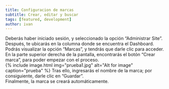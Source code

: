 ```yaml
---
title: Configuracion de marcas
subtitle: Crear, editar y buscar
tags: [featured, development]
author: ivan
---
```

<p>
Deberás haber iniciado sesión, y seleccionado la opción “Administrar Site”.<br>
Después, te ubicarás en la columna donde se encuentra el Dashboard.<br>
Podrás visualizar la opción “Marcas”, y tendrás que darle clic para acceder.<br>
En la parte superior derecha de la pantalla, encontrarás el botón “Crear
marca”, para poder empezar con el proceso.<br>
{% include image.html img="prueba1.jpg" alt="Alt for image" caption="prueba" %}
Tras ello, ingresarás el nombre de la marca; por consiguiente, darle clic en
“Guardar”.<br>
Finalmente, la marca se creará automáticamente.</p>